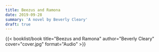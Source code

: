```yaml
---
title: Beezus and Ramona
date: 2019-09-28
summary: 'A novel by Beverly Cleary'
draft: true
---
```


{{< booklist/book
title="Beezus and Ramona"
author="Beverly Cleary"
cover="cover.jpg"
format="Audio" >}}
